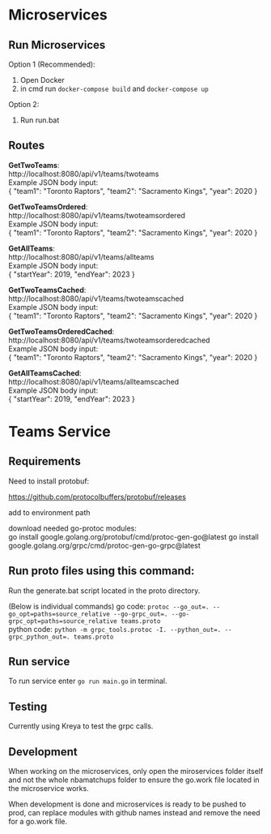 # Microservices

## Run Microservices  
Option 1 (Recommended):  
1. Open Docker  
2. in cmd run `docker-compose build` and `docker-compose up`  

Option 2:
1. Run run.bat  

## Routes  
**GetTwoTeams**:  
http://localhost:8080/api/v1/teams/twoteams  
Example JSON body input:  
{
  "team1": "Toronto Raptors",
  "team2": "Sacramento Kings",
  "year": 2020
}  

**GetTwoTeamsOrdered**:  
http://localhost:8080/api/v1/teams/twoteamsordered  
Example JSON body input:  
{
  "team1": "Toronto Raptors",
  "team2": "Sacramento Kings",
  "year": 2020
}  

**GetAllTeams**:  
http://localhost:8080/api/v1/teams/allteams  
Example JSON body input:  
{
    "startYear": 2019,
    "endYear": 2023
}  

**GetTwoTeamsCached**:  
http://localhost:8080/api/v1/teams/twoteamscached  
Example JSON body input:  
{
  "team1": "Toronto Raptors",
  "team2": "Sacramento Kings",
  "year": 2020
}  

**GetTwoTeamsOrderedCached**:  
http://localhost:8080/api/v1/teams/twoteamsorderedcached  
Example JSON body input:  
{
  "team1": "Toronto Raptors",
  "team2": "Sacramento Kings",
  "year": 2020
}  

**GetAllTeamsCached**:  
http://localhost:8080/api/v1/teams/allteamscached  
Example JSON body input:  
{
    "startYear": 2019,
    "endYear": 2023
}  

# Teams Service 

## Requirements  

Need to install protobuf:  

https://github.com/protocolbuffers/protobuf/releases

add to environment path

download needed go-protoc modules:  
go install google.golang.org/protobuf/cmd/protoc-gen-go@latest
go install google.golang.org/grpc/cmd/protoc-gen-go-grpc@latest

## Run proto files using this command:  

Run the generate.bat script located in the proto directory.  

(Below is individual commands)
go code: `protoc --go_out=. --go_opt=paths=source_relative --go-grpc_out=. --go-grpc_opt=paths=source_relative teams.proto`  
python code: `python -m grpc_tools.protoc -I. --python_out=. --grpc_python_out=. teams.proto`  


## Run service  
To run service enter `go run main.go` in terminal.  

## Testing  
Currently using Kreya to test the grpc calls.  

## Development
When working on the microservices, only open the miroservices folder itself and not the whole nbamatchups folder to ensure the go.work file located in the microservice works.  

When development is done and microservices is ready to be pushed to prod, can replace modules with github names instead and remove the need for a go.work file.  
